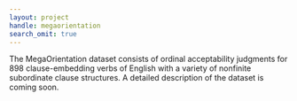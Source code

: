 ```yaml
---
layout: project
handle: megaorientation
search_omit: true
---
```


The MegaOrientation dataset consists of ordinal acceptability judgments for 898 clause-embedding verbs of English with a variety of nonfinite subordinate clause structures. A detailed description of the dataset is coming soon.

